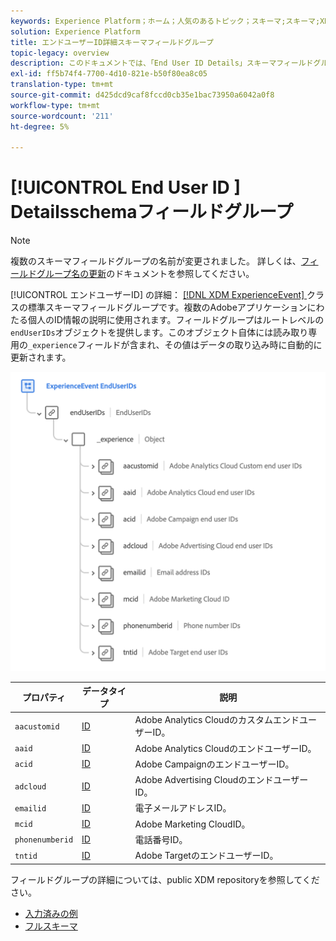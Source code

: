 ```yaml
---
keywords: Experience Platform；ホーム；人気のあるトピック；スキーマ;スキーマ;XDM;ExperienceEvent；フィールド；スキーマ;スキーマ;スキーマデザイン；フィールドグループ；フィールドグループ；エンドユーザID；エンドユーザ；ID;
solution: Experience Platform
title: エンドユーザーID詳細スキーマフィールドグループ
topic-legacy: overview
description: このドキュメントでは、「End User ID Details」スキーマフィールドグループの概要を説明します。
exl-id: ff5b74f4-7700-4d10-821e-b50f80ea8c05
translation-type: tm+mt
source-git-commit: d425dcd9caf8fccd0cb35e1bac73950a6042a0f8
workflow-type: tm+mt
source-wordcount: '211'
ht-degree: 5%

---
```



# [!UICONTROL End User ID ] Detailsschemaフィールドグループ

>[!NOTE]
>
>複数のスキーマフィールドグループの名前が変更されました。 詳しくは、[フィールドグループ名の更新](../name-updates.md)のドキュメントを参照してください。

[!UICONTROL エンドユーザーID] の詳細： [[!DNL XDM ExperienceEvent] ](../../classes/individual-profile.md)クラスの標準スキーマフィールドグループです。複数のAdobeアプリケーションにわたる個人のID情報の説明に使用されます。フィールドグループはルートレベルの`endUserIDs`オブジェクトを提供します。このオブジェクト自体には読み取り専用の`_experience`フィールドが含まれ、その値はデータの取り込み時に自動的に更新されます。

<img src="../../images/field-groups/enduserids.png" width="700" /><br />

| プロパティ | データタイプ | 説明 |
| --- | --- | --- |
| `aacustomid` | [ID](../../data-types/identity.md) | Adobe Analytics CloudのカスタムエンドユーザーID。 |
| `aaid` | [ID](../../data-types/identity.md) | Adobe Analytics CloudのエンドユーザーID。 |
| `acid` | [ID](../../data-types/identity.md) | Adobe CampaignのエンドユーザーID。 |
| `adcloud` | [ID](../../data-types/identity.md) | Adobe Advertising CloudのエンドユーザーID。 |
| `emailid` | [ID](../../data-types/identity.md) | 電子メールアドレスID。 |
| `mcid` | [ID](../../data-types/identity.md) | Adobe Marketing CloudID。 |
| `phonenumberid` | [ID](../../data-types/identity.md) | 電話番号ID。 |
| `tntid` | [ID](../../data-types/identity.md) | Adobe TargetのエンドユーザーID。 |

フィールドグループの詳細については、public XDM repositoryを参照してください。

* [入力済みの例](https://github.com/adobe/xdm/blob/master/components/mixins/experience-event/experienceevent-enduserids.example.1.json)
* [フルスキーマ](https://github.com/adobe/xdm/blob/master/components/mixins/experience-event/experienceevent-enduserids.schema.json)
